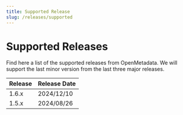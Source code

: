 ```yaml
---
title: Supported Release
slug: /releases/supported
---
```


# Supported Releases

Find here a list of the supported releases from OpenMetadata. We will support the last minor version from the last three
major releases.

| Release | Release Date |
|:--------|:-------------|
| 1.6.x   | 2024/12/10   |
| 1.5.x   | 2024/08/26   |